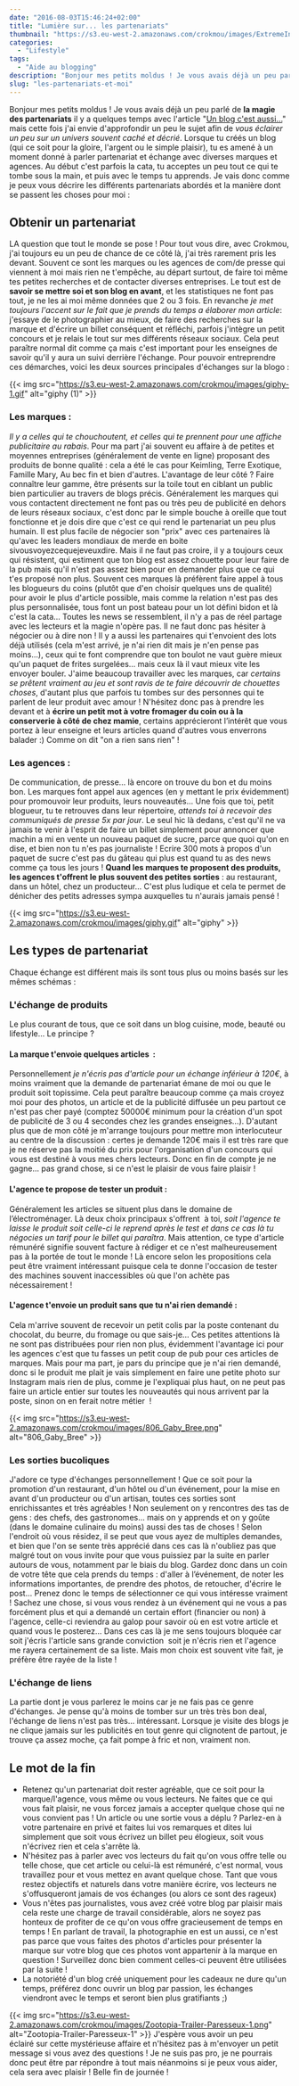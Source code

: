 ```yaml
---
date: "2016-08-03T15:46:24+02:00"
title: "Lumière sur... les partenariats"
thumbnail: "https://s3.eu-west-2.amazonaws.com/crokmou/images/ExtremeIncantations.png"
categories:
  - "Lifestyle"
tags:
  - "Aide au blogging"
description: "Bonjour mes petits moldus ! Je vous avais déjà un peu parlé de la magie des partenariats il y a quelques temps avec l'article \"Un blog c'est aussi...\""
slug: "les-partenariats-et-moi"
---
```


Bonjour mes petits moldus ! Je vous avais déjà un peu parlé de **la magie des partenariats** il y a quelques temps avec l'article "[Un blog c'est aussi...](https://crokmou.com/2015/07/un-blog-cest-aussi)" mais cette fois j'ai envie d'approfondir un peu le sujet afin de _vous éclairer un peu sur un univers souvent caché et décrié_. Lorsque tu créés un blog (qui ce soit pour la gloire, l'argent ou le simple plaisir), tu es amené à un moment donné à parler partenariat et échange avec diverses marques et agences. Au début c'est parfois la cata, tu acceptes un peu tout ce qui te tombe sous la main, et puis avec le temps tu apprends. Je vais donc comme je peux vous décrire les différents partenariats abordés et la manière dont se passent les choses pour moi :

## Obtenir un partenariat

LA question que tout le monde se pose ! Pour tout vous dire, avec Crokmou, j'ai toujours eu un peu de chance de ce côté là, j'ai très rarement pris les devant. Souvent ce sont les marques ou les agences de com/de presse qui viennent à moi mais rien ne t'empêche, au départ surtout, de faire toi même tes petites recherches et de contacter diverses entreprises. Le tout est de **savoir se mettre soi et son blog en avant**, et les statistiques ne font pas tout, je ne les ai moi même données que 2 ou 3 fois. En revanche _je met toujours l'accent sur le fait que je prends du temps a élaborer mon article_: j'essaye de le photographier au mieux, de faire des recherches sur la marque et d'écrire un billet conséquent et réfléchi, parfois j'intègre un petit concours et je relais le tout sur mes différents réseaux sociaux. Cela peut paraître normal dit comme ça mais c'est important pour les enseignes de savoir qu'il y aura un suivi derrière l'échange. Pour pouvoir entreprendre ces démarches, voici les deux sources principales d'échanges sur la blogo :

{{< img src="https://s3.eu-west-2.amazonaws.com/crokmou/images/giphy-1.gif" alt="giphy (1)" >}}

### Les marques :

_Il y a celles qui te chouchoutent, et celles qui te prennent pour une affiche publicitaire au rabais_. Pour ma part j'ai souvent eu affaire à de petites et moyennes entreprises (généralement de vente en ligne) proposant des produits de bonne qualité : cela a été le cas pour Keimling, Terre Exotique, Famille Mary, Au bec fin et bien d'autres. L'avantage de leur côté ? Faire connaître leur gamme, être présents sur la toile tout en ciblant un public bien particulier au travers de blogs précis. Généralement les marques qui vous contactent directement ne font pas ou très peu de publicité en dehors de leurs réseaux sociaux, c'est donc par le simple bouche à oreille que tout fonctionne et je dois dire que c'est ce qui rend le partenariat un peu plus humain. Il est plus facile de négocier son "prix" avec ces partenaires là qu'avec les leaders mondiaux de merde en boite sivousvoyezcequejeveuxdire. Mais il ne faut pas croire, il y a toujours ceux qui résistent, qui estiment que ton blog est assez chouette pour leur faire de la pub mais qu'il n'est pas assez bien pour en demander plus que ce qui t'es proposé non plus. Souvent ces marques là préfèrent faire appel à tous les blogueurs du coins (plutôt que d'en choisir quelques uns de qualité) pour avoir le plus d'article possible, mais comme la relation n'est pas des plus personnalisée, tous font un post bateau pour un lot défini bidon et là c'est la cata... Toutes les news se ressemblent, il n'y a pas de réel partage avec les lecteurs et la magie n'opère pas. Il ne faut donc pas hésiter à négocier ou à dire non ! Il y a aussi les partenaires qui t'envoient des lots déjà utilisés (cela m'est arrivé, je n'ai rien dit mais je n'en pense pas moins...), ceux qui te font comprendre que ton boulot ne vaut guère mieux qu'un paquet de frites surgelées... mais ceux là il vaut mieux vite les envoyer bouler. J'aime beaucoup travailler avec les marques, car _certains se prêtent vraiment au jeu et sont ravis de te faire découvrir de chouettes choses_, d'autant plus que parfois tu tombes sur des personnes qui te parlent de leur produit avec amour ! N'hésitez donc pas à prendre les devant et à **écrire un petit mot à votre fromager du coin ou à la conserverie à côté de chez mamie**, certains apprécieront l’intérêt que vous portez à leur enseigne et leurs articles quand d'autres vous enverrons balader :) Comme on dit "on a rien sans rien" !

### Les agences :

De communication, de presse... là encore on trouve du bon et du moins bon. Les marques font appel aux agences (en y mettant le prix évidemment) pour promouvoir leur produits, leurs nouveautés... Une fois que toi, petit blogueur, tu te retrouves dans leur répertoire, _attends toi à recevoir des communiqués de presse 5x par jour_. Le seul hic là dedans, c'est qu'il ne va jamais te venir à l'esprit de faire un billet simplement pour annoncer que machin a mi en vente un nouveau paquet de sucre, parce que quoi qu'on en dise, et bien non tu n'es pas journaliste ! Ecrire 300 mots à propos d'un paquet de sucre c'est pas du gâteau qui plus est quand tu as des news comme ça tous les jours ! **Quand les marques te proposent des produits, les agences t'offrent le plus souvent des petites sorties** : au restaurant, dans un hôtel, chez un producteur... C'est plus ludique et cela te permet de dénicher des petits adresses sympa auxquelles tu n'aurais jamais pensé !

{{< img src="https://s3.eu-west-2.amazonaws.com/crokmou/images/giphy.gif" alt="giphy" >}}

## Les types de partenariat

Chaque échange est différent mais ils sont tous plus ou moins basés sur les mêmes schémas :

### L'échange de produits

Le plus courant de tous, que ce soit dans un blog cuisine, mode, beauté ou lifestyle... Le principe ?

#### La marque t'envoie quelques articles  :

Personnellement _je n'écris pas d'article pour un échange inférieur à 120€_, à moins vraiment que la demande de partenariat émane de moi ou que le produit soit topissime. Cela peut paraître beaucoup comme ça mais croyez moi pour des photos, un article et de la publicité diffusée un peu partout ce n'est pas cher payé (comptez 50000€ minimum pour la création d'un spot de publicité de 3 ou 4 secondes chez les grandes enseignes...). D'autant plus que de mon côté je m'arrange toujours pour mettre mon interlocuteur au centre de la discussion : certes je demande 120€ mais il est très rare que je ne réserve pas la moitié du prix pour l'organisation d'un concours qui vous est destiné à vous mes chers lecteurs. Donc en fin de compte je ne gagne... pas grand chose, si ce n'est le plaisir de vous faire plaisir !

#### L'agence te propose de tester un produit :

Généralement les articles se situent plus dans le domaine de l’électroménager. Là deux choix principaux s'offrent  à toi, _soit l'agence te laisse le produit soit celle-ci le reprend après le test et dans ce cas là tu négocies un tarif pour le billet qui paraîtra_. Mais attention, ce type d'article rémunéré signifie souvent facture à rédiger et ce n'est malheureusement pas à la portée de tout le monde ! Là encore selon les propositions cela peut être vraiment intéressant puisque cela te donne l'occasion de tester des machines souvent inaccessibles où que l'on achète pas nécessairement !

#### L'agence t'envoie un produit sans que tu n'ai rien demandé :

Cela m'arrive souvent de recevoir un petit colis par la poste contenant du chocolat, du beurre, du fromage ou que sais-je... Ces petites attentions là ne sont pas distribuées pour rien non plus, évidemment l'avantage ici pour les agences c'est que tu fasses un petit coup de pub pour ces articles de marques. Mais pour ma part, je pars du principe que je n'ai rien demandé, donc si le produit me plait je vais simplement en faire une petite photo sur Instagram mais rien de plus, comme je l'expliquai plus haut, on ne peut pas faire un article entier sur toutes les nouveautés qui nous arrivent par la poste, sinon on en ferait notre métier  !

{{< img src="https://s3.eu-west-2.amazonaws.com/crokmou/images/806_Gaby_Bree.png" alt="806_Gaby_Bree" >}}

### Les sorties bucoliques

J'adore ce type d'échanges personnellement ! Que ce soit pour la promotion d'un restaurant, d'un hôtel ou d'un événement, pour la mise en avant d'un producteur ou d'un artisan, toutes ces sorties sont enrichissantes et très agréables ! Non seulement on y rencontres des tas de gens : des chefs, des gastronomes... mais on y apprends et on y goûte (dans le domaine culinaire du moins) aussi des tas de choses ! Selon l'endroit où vous résidez, il se peut que vous ayez de multiples demandes, et bien que l'on se sente très apprécié dans ces cas là n'oubliez pas que malgré tout on vous invite pour que vous puissiez par la suite en parler autours de vous, notamment par le biais du blog. Gardez donc dans un coin de votre tête que cela prends du temps : d'aller à l’événement, de noter les informations importantes, de prendre des photos, de retoucher, d'écrire le post... Prenez donc le temps de sélectionner ce qui vous intéresse vraiment ! Sachez une chose, si vous vous rendez à un événement qui ne vous a pas forcément plus et qui a demandé un certain effort (financier ou non) à l'agence, celle-ci reviendra au galop pour savoir où en est votre article et quand vous le posterez... Dans ces cas là je me sens toujours bloquée car soit j'écris l'article sans grande conviction  soit je n'écris rien et l'agence me rayera certainement de sa liste. Mais mon choix est souvent vite fait, je préfère être rayée de la liste !

### L'échange de liens

La partie dont je vous parlerez le moins car je ne fais pas ce genre d'échanges. Je pense qu'à moins de tomber sur un très très bon deal, l'échange de liens n'est pas très... intéressant. Lorsque je visite des blogs je ne clique jamais sur les publicités en tout genre qui clignotent de partout, je trouve ça assez moche, ça fait pompe à fric et non, vraiment non.

## Le mot de la fin

*   Retenez qu'un partenariat doit rester agréable, que ce soit pour la marque/l'agence, vous même ou vous lecteurs. Ne faites que ce qui vous fait plaisir, ne vous forcez jamais a accepter quelque chose qui ne vous convient pas ! Un article ou une sortie vous a déplu ? Parlez-en à votre partenaire en privé et faites lui vos remarques et dites lui simplement que soit vous écrivez un billet peu élogieux, soit vous n'écrivez rien et cela s'arrête là.
*   N'hésitez pas à parler avec vos lecteurs du fait qu'on vous offre telle ou telle chose, que cet article ou celui-là est rémunéré, c'est normal, vous travaillez pour et vous mettez en avant quelque chose. Tant que vous restez objectifs et naturels dans votre manière écrire, vos lecteurs ne s'offusqueront jamais de vos échanges (ou alors ce sont des rageux)
*   Vous n'êtes pas journalistes, vous avez créé votre blog par plaisir mais cela reste une charge de travail considérable, alors ne soyez pas honteux de profiter de ce qu'on vous offre gracieusement de temps en temps ! En parlant de travail, la photographie en est un aussi, ce n'est pas parce que vous faites des photos d'articles pour présenter la marque sur votre blog que ces photos vont appartenir à la marque en question ! Surveillez donc bien comment celles-ci peuvent être utilisées par la suite !
*   La notoriété d'un blog créé uniquement pour les cadeaux ne dure qu'un temps, préférez donc ouvrir un blog par passion, les échanges viendront avec le temps et seront bien plus gratifiants ;)

{{< img src="https://s3.eu-west-2.amazonaws.com/crokmou/images/Zootopia-Trailer-Paresseux-1.png" alt="Zootopia-Trailer-Paresseux-1" >}} J'espère vous avoir un peu éclairé sur cette mystérieuse affaire et n'hésitez pas à m'envoyer un petit message si vous avez des questions ! Je ne suis pas pro, je ne pourrais donc peut être par répondre à tout mais néanmoins si je peux vous aider, cela sera avec plaisir ! Belle fin de journée !